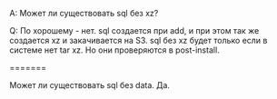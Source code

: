 A: Может ли существовать sql без xz?

Q: По хорошему - нет.
sql создается при add, и при этом так же создается xz и закачивается на S3.
sql без xz будет только если в системе нет tar xz.
Но они проверяются в post-install.

=======

Может ли существовать sql без data.
Да.

